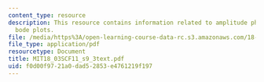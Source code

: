 ```yaml
---
content_type: resource
description: This resource contains information related to amplitude phase, gain and
  bode plots.
file: /media/https%3A/open-learning-course-data-rc.s3.amazonaws.com/18-03sc-differential-equations-fall-2011/f0d00f9721a0dad52853e4761219f197_MIT18_03SCF11_s9_3text.pdf
file_type: application/pdf
resourcetype: Document
title: MIT18_03SCF11_s9_3text.pdf
uid: f0d00f97-21a0-dad5-2853-e4761219f197
---
```

